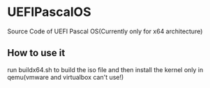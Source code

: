 # UEFIPascalOS
Source Code of UEFI Pascal OS(Currently only for x64 architecture)
## How to use it
run buildx64.sh to build the iso file and then install the kernel only in qemu(vmware and virtualbox can't use!)
